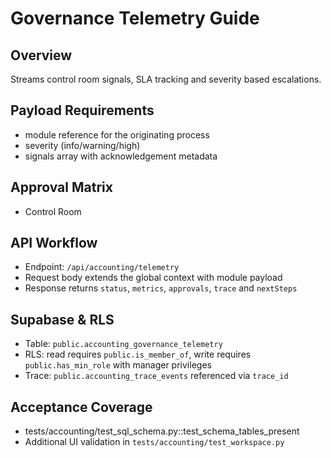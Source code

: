 # Governance Telemetry Guide

## Overview
Streams control room signals, SLA tracking and severity based escalations.

## Payload Requirements
- module reference for the originating process
- severity (info/warning/high)
- signals array with acknowledgement metadata

## Approval Matrix
- Control Room

## API Workflow
- Endpoint: `/api/accounting/telemetry`
- Request body extends the global context with module payload
- Response returns `status`, `metrics`, `approvals`, `trace` and `nextSteps`

## Supabase & RLS
- Table: `public.accounting_governance_telemetry`
- RLS: read requires `public.is_member_of`, write requires `public.has_min_role` with manager privileges
- Trace: `public.accounting_trace_events` referenced via `trace_id`

## Acceptance Coverage
- tests/accounting/test_sql_schema.py::test_schema_tables_present
- Additional UI validation in `tests/accounting/test_workspace.py`
